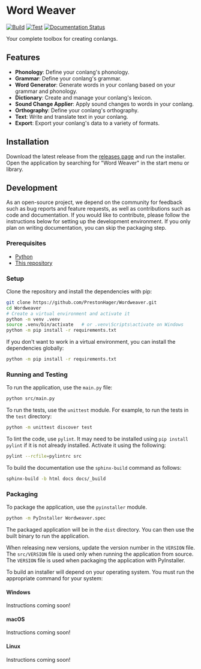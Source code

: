 # Word Weaver

[![Build](https://github.com/PrestonHager/Wordweaver/actions/workflows/python-app-build.yml/badge.svg)](https://github.com/PrestonHager/Wordweaver/actions/workflows/python-app-build.yml)
[![Test](https://github.com/PrestonHager/Wordweaver/actions/workflows/python-app.yml/badge.svg)](https://github.com/PrestonHager/Wordweaver/actions/workflows/python-app.yml)
[![Documentation Status](https://readthedocs.org/projects/wordweaver-app/badge/?version=latest)](https://wordweaver-app.readthedocs.io/en/latest/?badge=latest)

Your complete toolbox for creating conlangs.

## Features

- **Phonology**: Define your conlang's phonology.
- **Grammar**: Define your conlang's grammar.
- **Word Generator**: Generate words in your conlang based on your grammar and phonology.
- **Dictionary**: Create and manage your conlang's lexicon.
- **Sound Change Applier**: Apply sound changes to words in your conlang.
- **Orthography**: Define your conlang's orthography.
- **Text**: Write and translate text in your conlang.
- **Export**: Export your conlang's data to a variety of formats.

## Installation

Download the latest release from the [releases page][0] and run the installer.
Open the application by searching for "Word Weaver" in the start menu or library.

## Development

As an open-source project, we depend on the community for feedback such as bug reports and feature requests, as well as contributions such as code and documentation.
If you would like to contribute, please follow the instructions below for setting up the development environment.
If you only plan on writing documentation, you can skip the packaging step.

### Prerequisites

- [Python][1]
- [This repository][2]

### Setup

Clone the repository and install the dependencies with pip:

```bash
git clone https://github.com/PrestonHager/Wordweaver.git
cd Wordweaver
# Create a virtual environment and activate it
python -m venv .venv
source .venv/bin/activate   # or .venv\Scripts\activate on Windows
python -m pip install -r requirements.txt
```

If you don't want to work in a virtual environment, you can install the dependencies globally:

```bash
python -m pip install -r requirements.txt
```

### Running and Testing

To run the application, use the `main.py` file:

```bash
python src/main.py
```

To run the tests, use the `unittest` module. For example, to run the tests in the `test` directory:

```bash
python -m unittest discover test
```

To lint the code, use `pylint`. It may need to be installed using `pip install pylint` if it is not already installed. Activate it using the following:

```bash
pylint --rcfile=pylintrc src
```

To build the documentation use the `sphinx-build` command as follows:

```bash
sphinx-build -b html docs docs/_build
```

### Packaging

To package the application, use the `pyinstaller` module.

```bash
python -m PyInstaller Wordweaver.spec
```

The packaged application will be in the `dist` directory.
You can then use the built binary to run the application.

When releasing new versions, update the version number in the `VERSION` file.
The `src/VERSION` file is used only when running the application from source.
The `VERSION` file is used when packaging the application with PyInstaller.

To build an installer will depend on your operating system.
You must run the appropriate command for your system:

#### Windows

Instructions coming soon!

#### macOS

Instructions coming soon!

#### Linux

Instructions coming soon!

[0]: https://github.com/PrestonHager/Wordweaver/releases
[1]: https://www.python.org/downloads/
[2]: https://github.com/PrestonHager/Wordweaver
